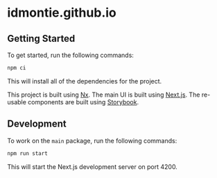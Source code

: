 # idmontie.github.io

## Getting Started

To get started, run the following commands:

```bash
npm ci
```

This will install all of the dependencies for the project.

This project is built using [Nx](https://nx.dev). The main UI is built using [Next.js](https://nextjs.org). The re-usable components are built using [Storybook](https://storybook.js.org).

## Development

To work on the `main` package, run the following commands:

```bash
npm run start
```

This will start the Next.js development server on port 4200.

